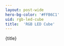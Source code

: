 ```yaml
---
layout: post-wide
hero-bg-color: '#FFB6C1'
uid: rgb-led-cube
title:  'RGB LED Cube'
---
```


<p>{title}</p>
